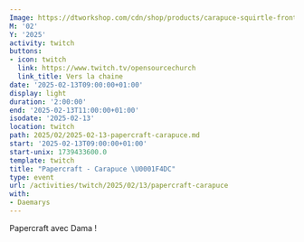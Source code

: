 ```yaml
---
Image: https://dtworkshop.com/cdn/shop/products/carapuce-squirtle-front_cover.png?v=1592238515
M: '02'
Y: '2025'
activity: twitch
buttons:
- icon: twitch
  link: https://www.twitch.tv/opensourcechurch
  link_title: Vers la chaine
date: '2025-02-13T09:00:00+01:00'
display: light
duration: '2:00:00'
end: '2025-02-13T11:00:00+01:00'
isodate: '2025-02-13'
location: twitch
path: 2025/02/2025-02-13-papercraft-carapuce.md
start: '2025-02-13T09:00:00+01:00'
start-unix: 1739433600.0
template: twitch
title: "Papercraft - Carapuce \U0001F4DC"
type: event
url: /activities/twitch/2025/02/13/papercraft-carapuce
with:
- Daemarys
---
```

Papercraft avec Dama !